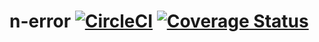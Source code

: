# n-error [![CircleCI](https://circleci.com/gh/Financial-Times/n-error.svg?style=svg)](https://circleci.com/gh/Financial-Times/n-error) [![Coverage Status](https://coveralls.io/repos/github/Financial-Times/n-error/badge.svg?branch=master)](https://coveralls.io/github/Financial-Times/n-error?branch=master)
